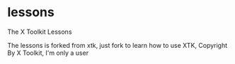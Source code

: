 lessons
=======

The X Toolkit Lessons

The lessons is forked from xtk, just fork to learn how to use XTK, Copyright By X Toolkit, I'm only a user
